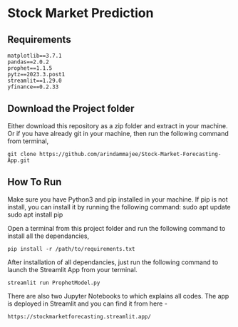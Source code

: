 # Stock Market Prediction


## Requirements

```
matplotlib==3.7.1
pandas==2.0.2
prophet==1.1.5
pytz==2023.3.post1
streamlit==1.29.0
yfinance==0.2.33
```
## Download the Project folder
Either download this repository as a zip folder and extract in your machine. Or if you have already git in your machine, then run the following command from terminal,

```
git clone https://github.com/arindammajee/Stock-Market-Forecasting-App.git
```

## How To Run
Make sure you have Python3 and pip installed in your machine. If pip is not install, you can install it by running the following command:
sudo apt update
sudo apt install pip


Open a terminal from this project folder and run the following command to install all the dependancies,


```
pip install -r /path/to/requirements.txt

```

After installation of all dependancies, just run the following command to launch the Streamlit App from your terminal.


```
streamlit run ProphetModel.py

```

There are also two Jupyter Notebooks to which explains all codes. The app is deployed in Streamlit and you can find it from here - 

```
https://stockmarketforecasting.streamlit.app/
```
